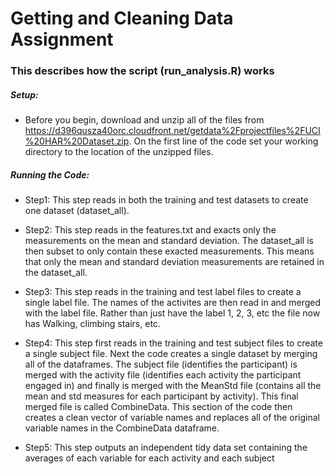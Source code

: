 # Getting and Cleaning Data Assignment

### This describes how the script (run_analysis.R) works

##### Setup: 
* Before you begin, download and unzip all of the files from https://d396qusza40orc.cloudfront.net/getdata%2Fprojectfiles%2FUCI%20HAR%20Dataset.zip.  On the first line of the code set your working directory to the location of the unzipped files.

##### Running the Code:
* Step1: This step reads in both the training and test datasets to create one dataset (dataset_all).

* Step2: This step reads in the features.txt and exacts only the measurements on the mean and standard deviation.  The dataset_all is then subset to only contain these exacted measurements.  This means that only the mean and standard deviation measurements are retained in the dataset_all.

* Step3: This step reads in the training and test label files to create a single label file.  The names of the activites are then read in and merged with the label file.  Rather than just have the label 1, 2, 3, etc the file now has Walking, climbing stairs, etc.

* Step4: This step first reads in the training and test  subject files to create a single subject file.  Next the code creates a single dataset by merging all of the dataframes.  The subject file (identifies the participant) is merged with the activity file (identifies each activity the participant engaged in) and finally is merged with the MeanStd file (contains all the mean and std measures for each participant by activity).  This final merged file is called CombineData.  This section of the code then creates a clean vector of variable names and replaces all of the original variable names in the CombineData dataframe. 

* Step5: This step outputs an independent tidy data set containing the averages of each variable for each activity and each subject

